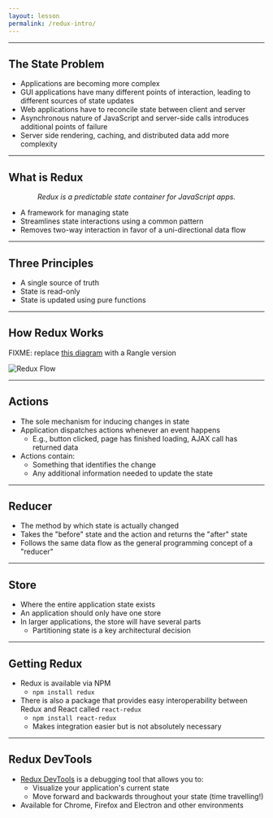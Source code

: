 ```yaml
---
layout: lesson
permalink: /redux-intro/
---
```


---

## The State Problem

- Applications are becoming more complex
- GUI applications have many different points of interaction, leading to different sources of state updates
- Web applications have to reconcile state between client and server
- Asynchronous nature of JavaScript and server-side calls introduces additional points of failure
- Server side rendering, caching, and distributed data add more complexity

---

## What is Redux

<div align="center" markdown="1">
  <em>Redux is a predictable state container for JavaScript apps.</em>
</div>

- A framework for managing state
- Streamlines state interactions using a common pattern
- Removes two-way interaction in favor of a uni-directional data flow

---

## Three Principles

- A single source of truth
- State is read-only
- State is updated using pure functions

---

## How Redux Works

FIXME: replace [this diagram](http://www.mrscottmcallister.com/assets/img/redux-flow.png) with a Rangle version

![Redux Flow]({{'img/redux-flow.png'|absolute_url}})

---

## Actions

- The sole mechanism for inducing changes in state
- Application dispatches actions whenever an event happens
  - E.g., button clicked, page has finished loading, AJAX call has returned data
- Actions contain:
  - Something that identifies the change
  - Any additional information needed to update the state

---

## Reducer

- The method by which state is actually changed
- Takes the "before" state and the action and returns the "after" state
- Follows the same data flow as the general programming concept of a "reducer"

---

## Store

- Where the entire application state exists
- An application should only have one store
- In larger applications, the store will have several parts
  - Partitioning state is a key architectural decision

---

## Getting Redux

- Redux is available via NPM
  - `npm install redux`
- There is also a package that provides easy interoperability between Redux and React called `react-redux`
  - `npm install react-redux`
  - Makes integration easier but is not absolutely necessary

---

## Redux DevTools

- [Redux DevTools][redux-devtools] is a debugging tool that allows you to:
  - Visualize your application's current state
  - Move forward and backwards throughout your state (time travelling!)
- Available for Chrome, Firefox and Electron and other environments

[redux-devtools]: https://chrome.google.com/webstore/detail/redux-devtools/lmhkpmbekcpmknklioeibfkpmmfibljd
